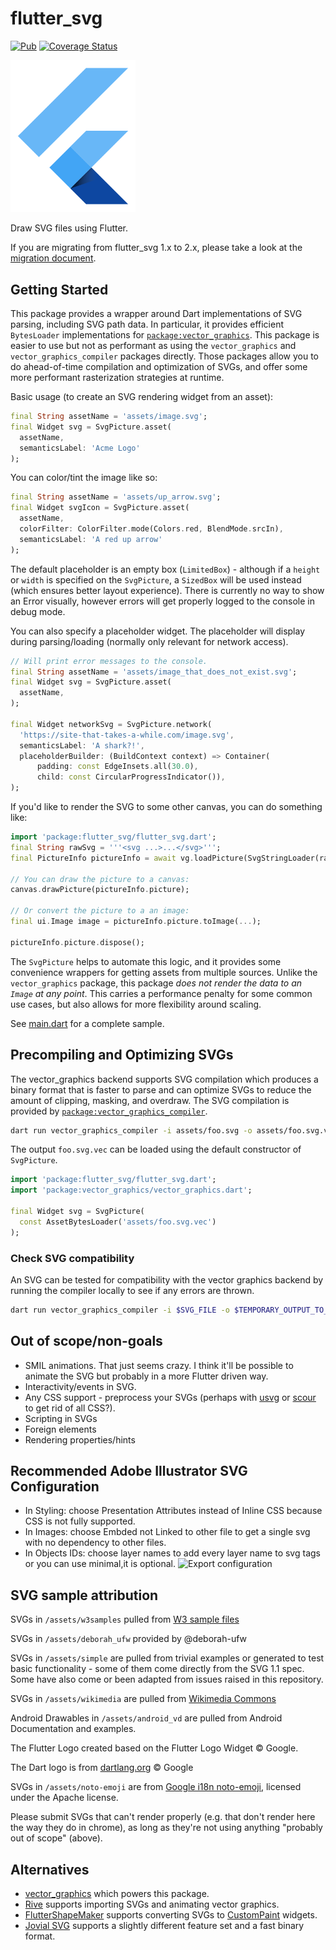 # flutter_svg

[![Pub](https://img.shields.io/pub/v/flutter_svg.svg)](https://pub.dartlang.org/packages/flutter_svg) [![Coverage Status](https://coveralls.io/repos/github/dnfield/flutter_svg/badge.svg?branch=master)](https://coveralls.io/github/dnfield/flutter_svg?branch=master)

<!-- markdownlint-disable MD033 -->
<img src="https://raw.githubusercontent.com/dnfield/flutter_svg/7d374d7107561cbd906d7c0ca26fef02cc01e7c8/example/assets/flutter_logo.svg?sanitize=true" width="200px" alt="Flutter Logo which can be rendered by this package!">
<!-- markdownlint-enable MD033 -->

Draw SVG files using Flutter.

If you are migrating from flutter_svg 1.x to 2.x, please take a look at the [migration document](https://github.com/dnfield/flutter_svg/blob/master/vector_graphics.md).

## Getting Started

This package provides a wrapper around Dart implementations of SVG parsing,
including SVG path data. In particular, it provides efficient `BytesLoader`
implementations for [`package:vector_graphics`](https://pub.dev/packages/vector_graphics).
This package is easier to use but not as performant as using the
`vector_graphics` and `vector_graphics_compiler` packages directly. Those
packages allow you to do ahead-of-time compilation and optimization of SVGs,
and offer some more performant rasterization strategies at runtime.

Basic usage (to create an SVG rendering widget from an asset):

```dart
final String assetName = 'assets/image.svg';
final Widget svg = SvgPicture.asset(
  assetName,
  semanticsLabel: 'Acme Logo'
);
```

You can color/tint the image like so:

```dart
final String assetName = 'assets/up_arrow.svg';
final Widget svgIcon = SvgPicture.asset(
  assetName,
  colorFilter: ColorFilter.mode(Colors.red, BlendMode.srcIn),
  semanticsLabel: 'A red up arrow'
);
```

The default placeholder is an empty box (`LimitedBox`) - although if a `height`
or `width` is specified on the `SvgPicture`, a `SizedBox` will be used instead
(which ensures better layout experience). There is currently no way to show an
Error visually, however errors will get properly logged to the console in debug
mode.

You can also specify a placeholder widget. The placeholder will display during
parsing/loading (normally only relevant for network access).

```dart
// Will print error messages to the console.
final String assetName = 'assets/image_that_does_not_exist.svg';
final Widget svg = SvgPicture.asset(
  assetName,
);

final Widget networkSvg = SvgPicture.network(
  'https://site-that-takes-a-while.com/image.svg',
  semanticsLabel: 'A shark?!',
  placeholderBuilder: (BuildContext context) => Container(
      padding: const EdgeInsets.all(30.0),
      child: const CircularProgressIndicator()),
);
```

If you'd like to render the SVG to some other canvas, you can do something like:

```dart
import 'package:flutter_svg/flutter_svg.dart';
final String rawSvg = '''<svg ...>...</svg>''';
final PictureInfo pictureInfo = await vg.loadPicture(SvgStringLoader(rawSvg), null);

// You can draw the picture to a canvas:
canvas.drawPicture(pictureInfo.picture);

// Or convert the picture to a an image:
final ui.Image image = pictureInfo.picture.toImage(...);

pictureInfo.picture.dispose();
```

The `SvgPicture` helps to automate this logic, and it provides some convenience
wrappers for getting assets from multiple sources. Unlike the `vector_graphics`
package, this package _does not render the data to an `Image` at any point_.
This carries a performance penalty for some common use cases, but also allows
for more flexibility around scaling.

See [main.dart](/../master/example/lib/main.dart) for a complete sample.

## Precompiling and Optimizing SVGs

The vector_graphics backend supports SVG compilation which produces a binary
format that is faster to parse and can optimize SVGs to reduce the amount of
clipping, masking, and overdraw. The SVG compilation is provided by
[`package:vector_graphics_compiler`](https://pub.dev/packages/vector_graphics_compiler).

```sh
dart run vector_graphics_compiler -i assets/foo.svg -o assets/foo.svg.vec
```

The output `foo.svg.vec` can be loaded using the default constructor of
`SvgPicture`.

```dart
import 'package:flutter_svg/flutter_svg.dart';
import 'package:vector_graphics/vector_graphics.dart';

final Widget svg = SvgPicture(
  const AssetBytesLoader('assets/foo.svg.vec')
);
```

### Check SVG compatibility

An SVG can be tested for compatibility with the vector graphics backend by
running the compiler locally to see if any errors are thrown.

```sh
dart run vector_graphics_compiler -i $SVG_FILE -o $TEMPORARY_OUTPUT_TO_BE_DELETED --no-optimize-masks --no-optimize-clips --no-optimize-overdraw --no-tessellate
```

## Out of scope/non-goals

- SMIL animations. That just seems crazy. I think it'll be possible to animate
  the SVG but probably in a more Flutter driven way.
- Interactivity/events in SVG.
- Any CSS support - preprocess your SVGs (perhaps with [usvg](https://github.com/RazrFalcon/resvg/tree/master/usvg) or [scour](https://github.com/scour-project/scour) to get rid of all CSS?).
- Scripting in SVGs
- Foreign elements
- Rendering properties/hints

## Recommended Adobe Illustrator SVG Configuration
- In Styling: choose Presentation Attributes instead of Inline CSS because CSS is not fully supported.
- In Images: choose Embded not Linked to other file to get a single svg with no dependency to other files.
- In Objects IDs: choose layer names to add every layer name to svg tags or you can use minimal,it is optional.
![Export configuration](https://user-images.githubusercontent.com/2842459/62599914-91de9c00-b8fe-11e9-8fb7-4af57d5100f7.png)

## SVG sample attribution

SVGs in `/assets/w3samples` pulled from [W3 sample files](https://dev.w3.org/SVG/tools/svgweb/samples/svg-files/)

SVGs in `/assets/deborah_ufw` provided by @deborah-ufw

SVGs in `/assets/simple` are pulled from trivial examples or generated to test
basic functionality - some of them come directly from the SVG 1.1 spec. Some
have also come or been adapted from issues raised in this repository.

SVGs in `/assets/wikimedia` are pulled from [Wikimedia Commons](https://commons.wikimedia.org/wiki/Main_Page)

Android Drawables in `/assets/android_vd` are pulled from Android Documentation
and examples.

The Flutter Logo created based on the Flutter Logo Widget © Google.

The Dart logo is from
[dartlang.org](https://github.com/dart-lang/site-shared/blob/master/src/_assets/images/dart/logo%2Btext/horizontal/original.svg)
© Google

SVGs in `/assets/noto-emoji` are from [Google i18n noto-emoji](https://github.com/googlei18n/noto-emoji),
licensed under the Apache license.

Please submit SVGs that can't render properly (e.g. that don't render here the
way they do in chrome), as long as they're not using anything "probably out of
scope" (above).

## Alternatives

- [vector_graphics](https://pub.dev/packages/vector_graphics) which powers this package.
- [Rive](https://rive.app/) supports importing SVGs and animating vector graphics.
- [FlutterShapeMaker](https://fluttershapemaker.com) supports converting SVGs to [CustomPaint](https://api.flutter.dev/flutter/widgets/CustomPaint-class.html) widgets.
- [Jovial SVG](https://pub.dev/packages/jovial_svg) supports a slightly different feature set and a fast binary format.
